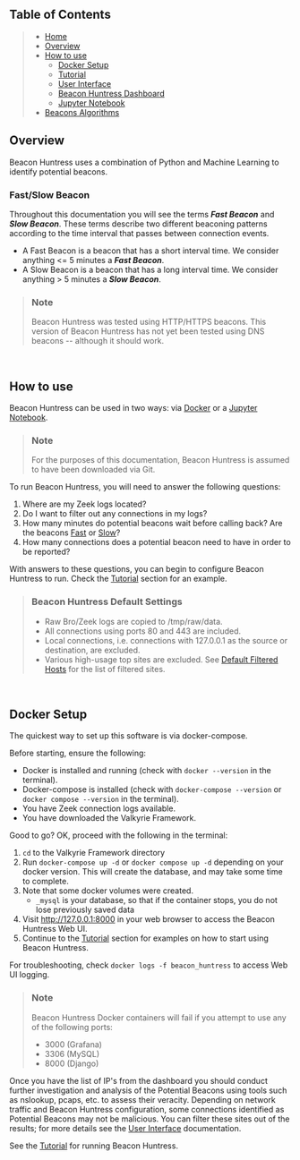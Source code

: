 ## **Table of Contents**

> - [Home](../readme.md)
> - [Overview](#overview)
> - [How to use](#howtouse)
>   - [Docker Setup](#docker)
>   - [Tutorial](src/lib/documentation/tutorial.md)
>   - [User Interface](src/lib/documentation/interface.md)
>   - [Beacon Huntress Dashboard](src/lib/documentation/dashboard.md)
>   - [Jupyter Notebook](src/lib/documentation/jupyter.md)
> - [Beacons Algorithms](src/lib/documentation/beaconalgo.md)

## <a name="overview"></a>**Overview**

Beacon Huntress uses a combination of Python and Machine Learning to identify potential beacons.

### <a name="fs_beacons"></a>**Fast/Slow Beacon**

Throughout this documentation you will see the terms <i>**Fast Beacon**</i> and <i>**Slow Beacon**</i>. These terms describe two different beaconing patterns according to the time interval that passes between connection events.

- A Fast Beacon is a beacon that has a short interval time. We consider anything <= 5 minutes a <i>**Fast Beacon**</i>.
- A Slow Beacon is a beacon that has a long interval time. We consider anything > 5 minutes a <i>**Slow Beacon**</i>.

> ### **Note**
>
> Beacon Huntress was tested using HTTP/HTTPS beacons. This version of Beacon Huntress has not yet been tested using DNS beacons -- although it should work.

<br>

## <a name="howtouse"></a>**How to use**

Beacon Huntress can be used in two ways: via [Docker](#docker) or a [Jupyter Notebook](src/lib/documentation/runoptions.md#a-idjupyterajupyter-notebook).<br>

> ### **Note**
>
> For the purposes of this documentation, Beacon Huntress is assumed to have been downloaded via Git.

To run Beacon Huntress, you will need to answer the following questions:<br>

1. Where are my Zeek logs located?
2. Do I want to filter out any connections in my logs?
3. How many minutes do potential beacons wait before calling back? Are the beacons [Fast](#fs_beacons) or [Slow](#fs_beacons)?
4. How many connections does a potential beacon need to have in order to be reported?

With answers to these questions, you can begin to configure Beacon Huntress to run. Check the [Tutorial](src/lib/documentation/tutorial.md) section for an example.

> ### **Beacon Huntress Default Settings**
>
> - Raw Bro/Zeek logs are copied to /tmp/raw/data. <br>
> - All connections using ports 80 and 443 are included. <br>
> - Local connections, i.e. connections with 127.0.0.1 as the source or destination, are excluded.
> - Various high-usage top sites are excluded. See [Default Filtered Hosts](src/lib/documentation/defaultfilteredhosts.md) for the list of filtered sites.

<br>

## <a name="docker"></a>**Docker Setup**

The quickest way to set up this software is via docker-compose.

Before starting, ensure the following:

- Docker is installed and running (check with `docker --version` in the terminal).
- Docker-compose is installed (check with `docker-compose --version` or `docker compose --version` in the terminal).
- You have Zeek connection logs available.
- You have downloaded the Valkyrie Framework.

Good to go? OK, proceed with the following in the terminal:

1. `cd` to the Valkyrie Framework directory
2. Run `docker-compose up -d` or `docker compose up -d` depending on your docker version. This will create the database, and may take some time to complete.
3. Note that some docker volumes were created.
   - `_mysql` is your database, so that if the container stops, you do not lose previously saved data
4. Visit http://127.0.0.1:8000 in your web browser to access the Beacon Huntress Web UI.
5. Continue to the [Tutorial](src/lib/documentation/tutorial.md) section for examples on how to start using Beacon Huntress.

For troubleshooting, check `docker logs -f beacon_huntress` to access Web UI logging.

> ### **Note**
>
> Beacon Huntress Docker containers will fail if you attempt to use any of the following ports:
>
> - 3000 (Grafana)
> - 3306 (MySQL)
> - 8000 (Django)

Once you have the list of IP's from the dashboard you should conduct further investigation and analysis of the Potential Beacons using tools such as nslookup, pcaps, etc. to assess their veracity. Depending on network traffic and Beacon Huntress configuration, some connections identified as Potential Beacons may not be malicious. You can filter these sites out of the results; for more details see the [User Interface](src/lib/documentation/interface.md) documentation.

See the [Tutorial](tutorial.md) for running Beacon Huntress.
